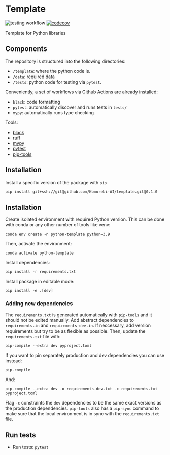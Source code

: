 # Template

![testing workflow](https://github.com/Komorebi-AI/python-template/actions/workflows/test.yml/badge.svg)
[![codecov](https://codecov.io/gh/Komorebi-AI/python-template/branch/main/graph/badge.svg?token=DQXLBOUDPX)](https://codecov.io/gh/Komorebi-AI/python-template)

Template for Python libraries

## Components

The repository is structured into the following directories:

- `/template`: where the python code is.
- `/data`: required data
- `/tests`: python code for testing via `pytest`.

Conveniently, a set of workflows via Github Actions are already installed:

- `black`: code formatting
- `pytest`: automatically discover and runs tests in `tests/`
- `mypy`: automatically runs type checking

Tools:
 - [black](https://github.com/psf/black)
 - [ruff](https://docs.astral.sh/ruff/)
 - [mypy](https://mypy.readthedocs.io/)
 - [pytest](https://docs.pytest.org/en/)
 - [pip-tools](https://github.com/jazzband/pip-tools)

## Installation

Install a specific version of the package with `pip`

```{bash}
pip install git+ssh://git@github.com/Komorebi-AI/template.git@0.1.0
```

## Installation

Create isolated environment with required Python version. This can be done with conda or any other number of tools like venv:

```{bash}
conda env create -n python-template python=3.9
```

Then, activate the environment:

```{bash}
conda activate python-template
```

Install dependencies:

```{bash}
pip install -r requirements.txt
```

Install package in editable mode:

```{bash}
pip install -e .[dev]
```

### Adding new dependencies

The `requirements.txt` is generated automatically with `pip-tools` and it should not be edited manually. Add abstract dependencies to `requirements.in` and `requirements-dev.in`. If neccessary, add version requirements but try to be as flexible as possible. Then, update the `requirements.txt` file with:

```{bash}
pip-compile --extra dev pyproject.toml
```

If you want to pin separately production and dev dependencies you can use instead:

```{bash}
pip-compile
```

And:

```{bash}
pip-compile --extra dev -o requirements-dev.txt -c requirements.txt pyproject.toml
```

Flag `-c` constraints the `dev` dependencies to be the same exact versions as the production dependencies. `pip-tools` also has a `pip-sync` command to make sure that the local environment is in sync with the `requirements.txt` file.

## Run tests

- Run tests: `pytest`
